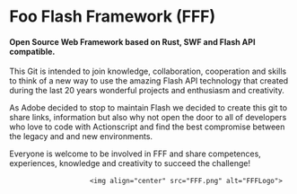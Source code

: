 # Foo Flash Framework (FFF)
#### Open Source Web Framework based on Rust, SWF and Flash API compatible.

This Git is intended to join knowledge, collaboration,
cooperation and skills to think of a new way to use 
the amazing Flash API technology that created during
the last 20 years wonderful projects and enthusiasm and creativity.

As Adobe decided to stop to maintain Flash we decided to create
this git to share links, information but also why not
open the door to all of developers who love to code with Actionscript
and find the best compromise between the legacy and and new environments.

Everyone is welcome to be involved in FFF and share competences,
experiences, knowledge and creativity to succeed the challenge!
              
                        <img align="center" src="FFF.png" alt="FFFLogo">
